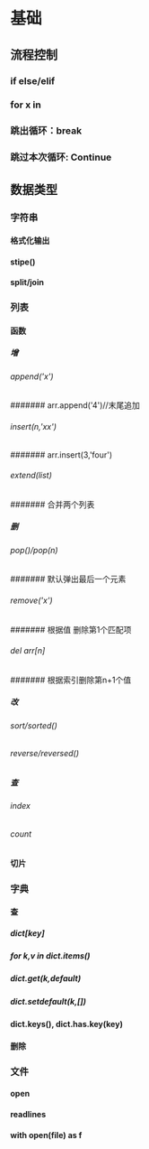 # 基础

## 流程控制

### if else/elif

### for x in 

### 跳出循环：break

### 跳过本次循环: Continue

## 数据类型

### 字符串

#### 格式化输出

#### stipe()

#### split/join

### 列表

#### 函数

##### 增

###### append('x')

####### arr.append('4')//末尾追加

###### insert(n,'xx')

####### arr.insert(3,'four')

###### extend(list)

####### 合并两个列表

##### 删

###### pop()/pop(n)

####### 默认弹出最后一个元素

###### remove('x')

####### 根据值 删除第1个匹配项

###### del arr[n]

####### 根据索引删除第n+1个值

##### 改

###### sort/sorted()

###### reverse/reversed()

##### 查

###### index

###### count

#### 切片

### 字典

#### 查

##### dict[key]

##### for k,v in dict.items()

##### dict.get(k,default)

##### dict.setdefault(k,[])

#### dict.keys(), dict.has.key(key)

#### 删除

### 文件

#### open

#### readlines

#### with open(file) as f
